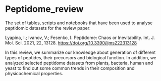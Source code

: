 # Peptidome_review
The set of tables, scripts and notebooks that have been used to analyse peptidomic datasets for the review paper:

Lyapina, I.; Ivanov, V.; Fesenko, I. Peptidome: Chaos or Inevitability. Int. J. Mol. Sci. 2021, 22, 13128. https://doi.org/10.3390/ijms222313128

In this review, we summarize our knowledge about generation of different types of peptides, their precursors and biological function. In addition, we analyzed selected peptidome datasets from plants, bacteria, human and yeast to find out some common trends in their composition and physicochemical properties. 
